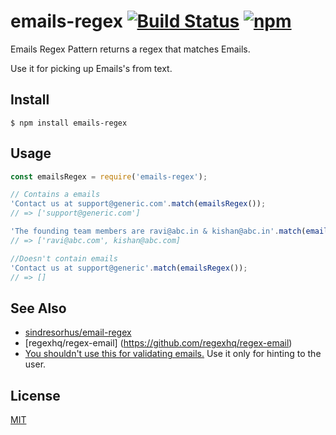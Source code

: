 # emails-regex [![Build Status](https://travis-ci.org/rajeevdesai/emails-regex.svg?branch=master)](https://travis-ci.org/rajeevdesai/emails-regex) [![npm](https://img.shields.io/npm/dt/emails-regex.svg)](https://www.npmjs.com/package/emails-regex)
Emails Regex Pattern returns a regex that matches Emails.

Use it for picking up Emails's from text.

## Install

```
$ npm install emails-regex
```

## Usage

```js
const emailsRegex = require('emails-regex');

// Contains a emails
'Contact us at support@generic.com'.match(emailsRegex());
// => ['support@generic.com']

'The founding team members are ravi@abc.in & kishan@abc.in'.match(emailsRegex());
// => ['ravi@abc.com', kishan@abc.com]

//Doesn't contain emails
'Contact us at support@generic'.match(emailsRegex());
// => []
```

## See Also
- [sindresorhus/email-regex](https://github.com/sindresorhus/email-regex)
- [regexhq/regex-email] (https://github.com/regexhq/regex-email)
- [You shouldn't use this for validating emails.][davidcelis] Use it only for hinting to the user.

## License
[MIT](https://tldrlegal.com/license/mit-license)

[davidcelis]: http://davidcel.is/blog/2012/09/06/stop-validating-email-addresses-with-regex/

